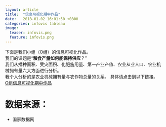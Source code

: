 ```yaml
---
layout: article
title:  "信息可视化期中作品"
date:   2018-01-02 16:01:50 +0800
categories: infovis tableau
image:
  teaser: infovis.png
  feature: infovis.png
---
```



下面是我们小组（O组）的信息可视化作品。  
我们的课题是“**粮食产量如何能保持供应**？”  
我们从播种面积、受灾面积、化肥施用量、第一产业产值、农业从业人口、农业机械拥有量六大方面进行分析。  
我个人分析的是农业机械拥有量与农作物总量的关系。
具体请点击到以下链接。  
[O组信息可视化期中作品](https://zoe1122.github.io/qzxxkshzp.github.io/)

# 数据来源：
- 国家数据网